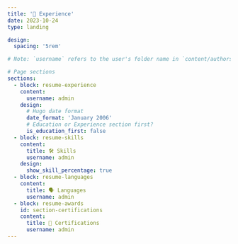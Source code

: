 ```yaml
---
title: '💼 Experience'
date: 2023-10-24
type: landing

design:
  spacing: '5rem'

# Note: `username` refers to the user's folder name in `content/authors/`

# Page sections
sections:
  - block: resume-experience
    content:
      username: admin
    design:
      # Hugo date format
      date_format: 'January 2006'
      # Education or Experience section first?
      is_education_first: false
  - block: resume-skills
    content:
      title: 🛠️ Skills
      username: admin
    design:
      show_skill_percentage: true
  - block: resume-languages
    content:
      title: 🗣️ Languages
      username: admin
  - block: resume-awards
    id: section-certifications
    content:
      title: 🏅 Certifications
      username: admin
---
```

